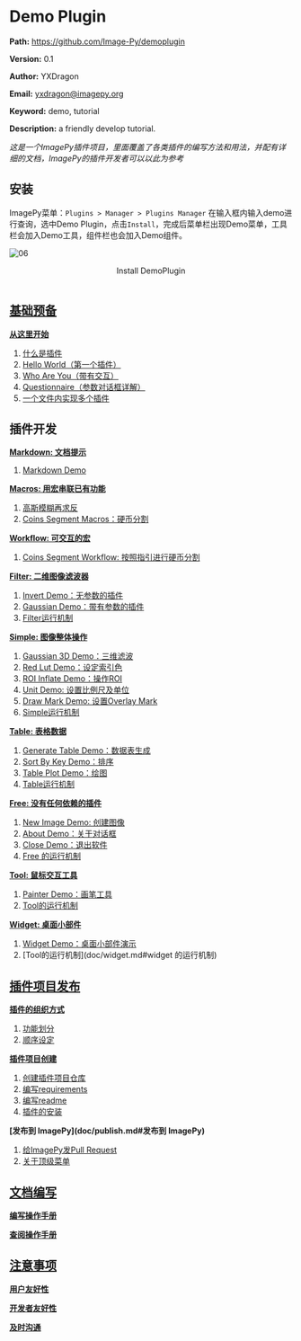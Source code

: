 # Demo Plugin

**Path:** https://github.com/Image-Py/demoplugin

**Version:** 0.1

**Author:** YXDragon

**Email:** yxdragon@imagepy.org

**Keyword:** demo, tutorial

**Description:** a friendly develop tutorial.

*这是一个ImagePy插件项目，里面覆盖了各类插件的编写方法和用法，并配有详细的文档，ImagePy的插件开发者可以以此为参考*



## 安装

ImagePy菜单：`Plugins > Manager > Plugins Manager` 在输入框内输入demo进行查询，选中Demo Plugin，点击`Install`，完成后菜单栏出现Demo菜单，工具栏会加入Demo工具，组件栏也会加入Demo组件。

![06](http://idoc.imagepy.org/demoplugin/06.png)
<div align=center>Install DemoPlugin</div><br>

## [基础预备](doc/start.md)

**[从这里开始](doc/start.md)**

1. [什么是插件](doc/start.md#什么是插件)
2. [Hello World（第一个插件）](doc/start.md#Hello-World)
3. [Who Are You（带有交互）](doc/start.md#Who-Are-You)
4. [Questionnaire（参数对话框详解）](doc/start.md#Questionnaire)
5. [一个文件内实现多个插件](doc/start.md#一个文件内实现多个插件)



## 插件开发

**[Markdown: 文档提示](doc/markdown.md)**

1. [Markdown Demo](doc/markdown.md#MarkDown-Demo)

**[Macros: 用宏串联已有功能](doc/macros.md#Macros)**

1. [高斯模糊再求反](doc/macros.md#高斯模糊再求反)
2. [Coins Segment Macros：硬币分割](doc/macros.md#分割硬币)

**[Workflow: 可交互的宏](doc/workflow.md#Workflow)**

1. [Coins Segment Workflow: 按照指引进行硬币分割](doc/workflow.md#分割硬币工作流)

**[Filter: 二维图像滤波器](doc/filter.md)**

1. [Invert Demo：无参数的插件](doc/filter.md#Invert)
2. [Gaussian Demo：带有参数的插件](doc/filter.md#Gaussian)
3. [Filter运行机制](doc/filter.md#Filter-运行机制)

**[Simple: 图像整体操作](doc/simple.md)**

1. [Gaussian 3D Demo：三维滤波](doc/simple.md#Gaussian3D)
2. [Red Lut Demo：设定索引色](doc/simple.md#SetLUT)
3. [ROI Inflate Demo：操作ROI](doc/simple.md#Inflate-ROI)
4. [Unit Demo: 设置比例尺及单位](doc/simple.md#SEt-Scale-And-Unit)
5. [Draw Mark Demo: 设置Overlay Mark](doc/simple.md#Mark)
6. [Simple运行机制](doc/simple.md#Simple-运行机制)

**[Table: 表格数据](doc/table.md#Table)**

1. [Generate Table Demo：数据表生成](doc/table.md#生成成绩单)
2. [Sort By Key Demo：排序](doc/table.md#根据某科成绩排序)
3. [Table Plot Demo：绘图](doc/table.md#绘制柱状图)
4. [Table运行机制](doc/table.md#Table-运行机制)

**[Free: 没有任何依赖的插件](doc/free.md#Free)**

1. [New Image Demo: 创建图像](doc/free.md#创建图像)
2. [About Demo：关于对话框](doc/free.md#关于对话框)
3. [Close Demo：退出软件](doc/free.md#退出软件)
4. [Free 的运行机制](doc/free.md#Free-的运行机制)

**[Tool: 鼠标交互工具](doc/tool.md#Tool)**

1. [Painter Demo：画笔工具](doc/tool.md#画笔工具)
2. [Tool的运行机制](doc/tool.md#Tool-的运行机制)

**[Widget: 桌面小部件](doc/widget.md#Widget)**

1. [Widget Demo：桌面小部件演示](doc/widget.md#桌面组件演示)
2. [Tool的运行机制](doc/widget.md#widget 的运行机制)



## [插件项目发布](doc/publish.md)

**[插件的组织方式](doc/publish.md#功能组织)**

1. [功能划分](doc/publish.md#功能组织)
2. [顺序设定](doc/publish.md#功能组织)

**[插件项目创建](doc/publish.md#插件项目创建)**

1. [创建插件项目仓库](doc/publish.md#插件项目创建)
2. [编写requirements](doc/publish.md#插件项目创建)
3. [编写readme](doc/publish.md#插件项目创建)
4. [插件的安装](doc/publish.md#插件项目创建)

**[发布到 ImagePy](doc/publish.md#发布到 ImagePy)**

1. [给ImagePy发Pull Request](doc/publish.md#发布到-ImagePy)
2. [关于顶级菜单](doc/publish.md#发布到-ImagePy)



## [文档编写](doc/document.md)

**[编写操作手册](doc/document.md#编写操作手册)**

**[查阅操作手册](doc/document.md#查阅操作手册)**



## [注意事项](doc/attention.md#注意事项)

**[用户友好性](doc/attention.md#用户友好性)**

**[开发者友好性](doc/attention.md#开发者友好性)**

**[及时沟通](doc/attention.md#及时沟通)**